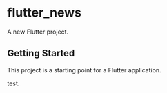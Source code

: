 # flutter_news

A new Flutter project.

## Getting Started

This project is a starting point for a Flutter application.

test.

